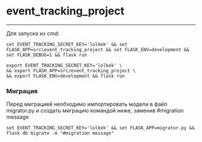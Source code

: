 # event_tracking_project
----

Для запуска из cmd:
```
set EVENT_TRACKING_SECRET_KEY='lolkek' && set FLASK_APP=src\event_tracking_project && set FLASK_ENV=development && set FLASK_DEBUG=1 && flask run 
```

```
export EVENT_TRACKING_SECRET_KEY='lolkek' \
&& export FLASK_APP=src/event_tracking_project \
&& export FLASK_ENV=development && flask run
```

### Миграция
Перед миграцией необходимо импортировать модели в файл migrator.py и создать миграцию командой ниже, заменив #migration message 
```
set EVENT_TRACKING_SECRET_KEY='lolkek' && set FLASK_APP=migrator.py && flask db migrate -m "#migration message"
```